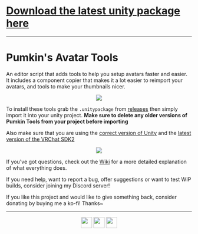 # [Download the latest unity package here](https://github.com/rurre/PumkinsAvatarTools/releases/latest)
---------------------
# Pumkin's Avatar Tools
An editor script that adds tools to help you setup avatars faster and easier. It includes a component copier that makes it a lot easier to reimport your avatars, and tools to make your thumbnails nicer.
<p align="center">
<img src="https://user-images.githubusercontent.com/16716633/82481547-2311ae80-9ade-11ea-89d4-5a311c318fe3.gif"></img>
</p>

To install these tools grab the `.unitypackage` from [releases](https://github.com/rurre/PumkinsAvatarTools/releases/latest) then simply import it into your unity project.
**Make sure to delete any older versions of Pumkin Tools from your project before importing**

Also make sure that you are using the [correct version of Unity](https://docs.vrchat.com/docs/current-unity-version) and the [latest version of the VRChat SDK2](https://docs.vrchat.com/docs/setting-up-the-sdk)

<p align="center">
<img src="https://user-images.githubusercontent.com/16716633/81964925-fc580180-961f-11ea-887c-72ca63d26632.png"></img>
</p>

If you've got questions, check out the [Wiki](https://github.com/rurre/PumkinsAvatarTools/wiki) for a more detailed explanation of what everything does.

If you need help, want to report a bug, offer suggestions or want to test WIP builds, consider joining my Discord server!

If you like this project and would like to give something back, consider donating by buying me a ko-fi! Thanks~ 

---------------------------

<p align="center">
<a href="https://trello.com/b/hRlsDWAH/pumkins-avatar-tools"><img src="https://user-images.githubusercontent.com/16716633/81932289-3ca18a80-95f4-11ea-990d-4b1ee4378a3a.png" height="30"></a>
<a href="https://ko-fi.com/M4M1VOLP"><img src="https://www.ko-fi.com/img/githubbutton_sm.svg" height="30"></a>
<a href="https://discord.gg/7vyekJv"><img src="https://user-images.githubusercontent.com/16716633/81932291-3d3a2100-95f4-11ea-9867-febb84ff63e1.png" height="30"></a>
</p>
